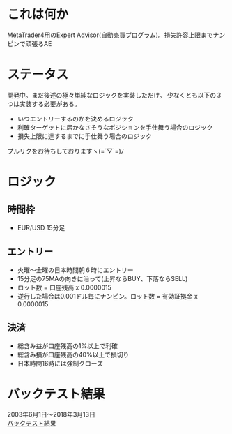 # これは何か
MetaTrader4用のExpert Advisor(自動売買プログラム)。損失許容上限までナンピンで頑張るAE

# ステータス
開発中。まだ後述の極々単純なロジックを実装しただけ。
少なくとも以下の３つは実装する必要がある。
- いつエントリーするのかを決めるロジック
- 利確ターゲットに届かなさそうなポジションを手仕舞う場合のロジック
- 損失上限に達するまでに手仕舞う場合のロジック

プルリクをお待ちしておりますヽ(=´▽`=)ﾉ

# ロジック
## 時間枠
- EUR/USD 15分足

## エントリー
- 火曜〜金曜の日本時間朝６時にエントリー
- 15分足の75MAの向きに沿って(上昇ならBUY、下落ならSELL)
- ロット数 = 口座残高 x 0.0000015
- 逆行した場合は0.001ドル毎にナンピン。ロット数 = 有効証拠金 x 0.0000015

## 決済
- 総含み益が口座残高の1%以上で利確
- 総含み損が口座残高の40%以上で損切り
- 日本時間16時には強制クローズ

# バックテスト結果
2003年6月1日〜2018年3月13日  
[バックテスト結果](https://www.terukusu.org/test/StrategyTester_AM_lotlim_2003-2018.htm)
